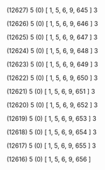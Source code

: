 (12627) 5 (0) [ 1, 5, 6, 9, 645 ] 3 


(12626) 5 (0) [ 1, 5, 6, 9, 646 ] 3 


(12625) 5 (0) [ 1, 5, 6, 9, 647 ] 3 


(12624) 5 (0) [ 1, 5, 6, 9, 648 ] 3 


(12623) 5 (0) [ 1, 5, 6, 9, 649 ] 3 


(12622) 5 (0) [ 1, 5, 6, 9, 650 ] 3 


(12621) 5 (0) [ 1, 5, 6, 9, 651 ] 3 


(12620) 5 (0) [ 1, 5, 6, 9, 652 ] 3 


(12619) 5 (0) [ 1, 5, 6, 9, 653 ] 3 


(12618) 5 (0) [ 1, 5, 6, 9, 654 ] 3 


(12617) 5 (0) [ 1, 5, 6, 9, 655 ] 3 


(12616) 5 (0) [ 1, 5, 6, 9, 656 ]  

